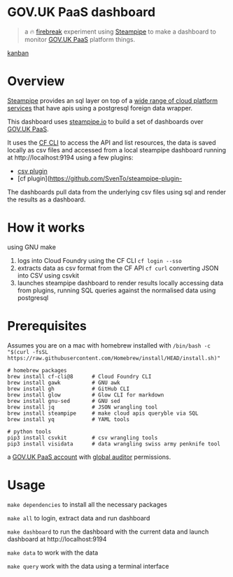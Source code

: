 
# GOV.UK PaaS dashboard

> a 🔥 [firebreak](https://insidegovuk.blog.gov.uk/2018/05/03/firebreaks-on-gov-uk/) experiment using [Steampipe](https://steampipe.io/) to make a dashboard to monitor [GOV.UK PaaS](https://cloud.service.gov.uk) platform things.

[kanban](https://github.com/pauldougan/paas-steampipe-dashboard/projects/1)

# Overview

[Steampipe](https://steampipe.io) provides an sql layer on top of a [wide range of cloud platform services](https://hub.steampipe.io/plugins) that have apis using a postgresql foreign data wrapper. 

This dashboard uses [steampipe.io](https://steampipe.io) to build a set of dashboards over [GOV.UK PaaS](https://cloud.service.gov.uk).

It uses the [CF CLI](https://github.com/cloudfoundry/cli) to access the API and list resources, 
the data is saved locally as csv files and accessed from a local steampipe dashboard running at http://localhost:9194
using a few plugins:
- [csv plugin](https://hub.steampipe.io/plugins/turbot/csv) 
- [cf plugin](https://github.com/SvenTo/steampipe-plugin-

The dashboards pull data from the underlying csv files using sql and render the results as a dashboard.

# How it works

using GNU make

1. logs into Cloud Foundry using the CF CLI `cf login --sso`
2. extracts data as csv format from the CF API `cf curl` converting JSON into CSV using csvkit
3. launches steampipe dashboard to render results locally accessing data from plugins, running SQL queries against the normalised data using postgresql


# Prerequisites

Assumes you are on a mac with homebrew installed with `/bin/bash -c "$(curl -fsSL https://raw.githubusercontent.com/Homebrew/install/HEAD/install.sh)"`

```
# homebrew packages
brew install cf-cli@8      # Cloud Foundry CLI
brew install gawk          # GNU awk
brew install gh            # GitHub CLI
brew install glow          # Glow CLI for markdown 
brew install gnu-sed       # GNU sed
brew install jq            # JSON wrangling tool
brew install steampipe     # make cloud apis queryble via SQL 
brew install yq            # YAML tools

# python tools
pip3 install csvkit        # csv wrangling tools
pip3 install visidata      # data wrangling swiss army penknife tool
```

a [GOV.UK PaaS account](https://cloud.service.gov.uk) with [global auditor](https://docs.cloudfoundry.org/concepts/roles.html#permissions) permissions.

# Usage


`make dependencies` to install all the necessary packages

`make all` to login, extract data and run dashboard

`make dashboard` to run the dashboard with the current data and launch dashboard at http://localhost:9194

`make data` to work with the data

`make query` work with the data using a terminal interface

